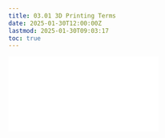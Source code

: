 ```yaml
---
title: 03.01 3D Printing Terms
date: 2025-01-30T12:00:00Z
lastmod: 2025-01-30T09:03:17
toc: true
---
```


![Link to included file content](../../../../digital-fabrication/3d-printing/3d-printing-terms.md)
